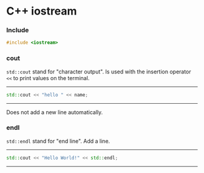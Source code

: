 # C++ iostream

### Include

```cpp
#include <iostream>
```

### cout

`std::cout` stand for "character output". Is used with the insertion operator
`<<` to print values on the terminal.

***
```cpp
std::cout << "hello " << name;
```
***

Does not add a new line automatically.

### endl

`std::endl` stand for "end line". Add a line.

***
```cpp
std::cout << "Hello World!" << std::endl;
```
***
